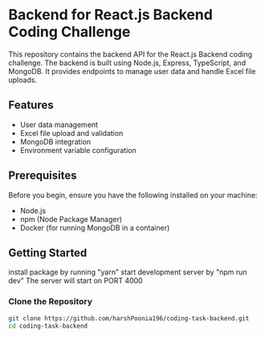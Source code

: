 # Backend for React.js Backend Coding Challenge

This repository contains the backend API for the React.js Backend coding challenge. The backend is built using Node.js, Express, TypeScript, and MongoDB. It provides endpoints to manage user data and handle Excel file uploads.

## Features

- User data management
- Excel file upload and validation
- MongoDB integration
- Environment variable configuration

## Prerequisites

Before you begin, ensure you have the following installed on your machine:

- Node.js
- npm (Node Package Manager)
- Docker (for running MongoDB in a container)

## Getting Started

install package by running "yarn"
start development server by "npm run dev"
The server will start on PORT 4000

### Clone the Repository

```sh
git clone https://github.com/harshPoonia196/coding-task-backend.git
cd coding-task-backend
```

